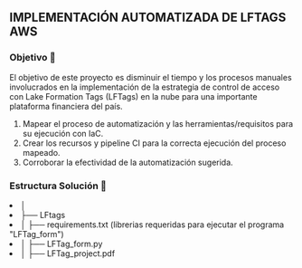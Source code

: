 ## IMPLEMENTACIÓN AUTOMATIZADA DE LFTAGS AWS

### Objetivo 🎯
El objetivo de este proyecto es disminuir el tiempo y los procesos manuales involucrados en la implementación de la estrategia de control de acceso con Lake Formation Tags (LFTags) en la nube para una importante plataforma financiera del país.  

<ol>
  <li>Mapear el proceso de automatización y las herramientas/requisitos para su ejecución con IaC.</li>
  <li>Crear los recursos y pipeline CI para la correcta ejecución del proceso mapeado.</li>
  <li>Corroborar la efectividad de la automatización sugerida.</li>
</ol>

### Estructura Solución 📂 

 <li>│ </li>
 <li>├── LFtags</li>
 <li>│   ├── requirements.txt (librerias requeridas para ejecutar el programa "LFTag_form")</li>
 <li>│   ├── LFTag_form.py</li>
 <li>│   ├── LFTag_project.pdf</li>

